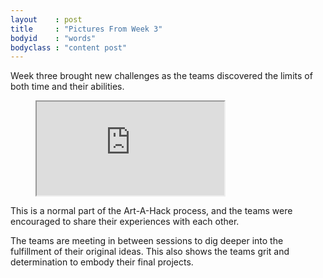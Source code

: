 ```yaml
---
layout    : post
title     : "Pictures From Week 3"
bodyid    : "words"
bodyclass : "content post"
---
```

Week three brought new challenges as the teams discovered the limits of both time and their abilities.

<figure class="video">
	<iframe src="https://www.flickr.com/photos/125924023@N07/19272276642/in/set-72157654835591798/player/" allowfullscreen webkitallowfullscreen mozallowfullscreen oallowfullscreen msallowfullscreen></iframe>
</figure>

This is a normal part of the Art-A-Hack process, and the teams were encouraged to share their experiences with each other.

<!--excerpt-ends-->

The teams are meeting in between sessions to dig deeper into the fulfillment of their original ideas. This also shows the teams grit and determination to embody their final projects.